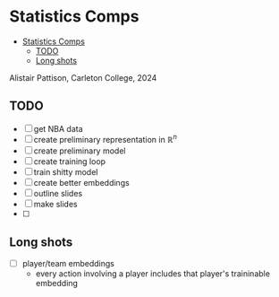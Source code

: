 # Statistics Comps

<!--toc:start-->

- [Statistics Comps](#statistics-comps)
  - [TODO](#todo)
  - [Long shots](#long-shots)
  <!--toc:end-->

Alistair Pattison, Carleton College, 2024

## TODO

- [ ] get NBA data
- [ ] create preliminary representation in $\mathbb R^n$
- [ ] create preliminary model
- [ ] create training loop
- [ ] train shitty model
- [ ] create better embeddings
- [ ] outline slides
- [ ] make slides
- [ ]  

## Long shots

- [ ] player/team embeddings
  - every action involving a player includes that player's traininable embedding
